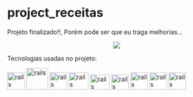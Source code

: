 # project_receitas
Projeto finalizado!!, Porém pode ser que eu traga melhorias...


<p align="center">
  <img src="minha_receita.gif">
</p>

<p>Tecnologias usadas no projeto:</p>
<img src="https://cdn.jsdelivr.net/gh/devicons/devicon/icons/python/python-original.svg" alt="rails" width="40" height="40" style="max-width:100%;"></img>
<img src="https://cdn.icon-icons.com/icons2/2415/PNG/512/django_original_logo_icon_146559.png" alt="rails" width="50" height="50" style="max-width:100%;"></img>
<img src="https://cdn.jsdelivr.net/gh/devicons/devicon/icons/html5/html5-original-wordmark.svg" alt="rails" width="40" height="40" style="max-width:100%;"></img>
<img src="https://cdn.jsdelivr.net/gh/devicons/devicon/icons/css3/css3-original-wordmark.svg" alt="rails" width="45" height="40" style="max-width:100%;"></img>
<img src="https://cdn.jsdelivr.net/gh/devicons/devicon/icons/bootstrap/bootstrap-original-wordmark.svg" alt="rails" width="45" height="35" style="max-width:100%;"></img>
<img src="https://cdn.jsdelivr.net/gh/devicons/devicon/icons/javascript/javascript-original.svg" alt="rails" width="40" height="35" style="max-width:100%;"></img>
<img src="https://cdn.jsdelivr.net/gh/devicons/devicon/icons/postgresql/postgresql-original-wordmark.svg" alt="rails" width="40" height="40" style="max-width:100%;"></img>
<img src="https://cdn.jsdelivr.net/gh/devicons/devicon/icons/git/git-original.svg" alt="rails" width="40" height="40" style="max-width:100%;"></img>
<img src="https://cdn.icon-icons.com/icons2/1463/PNG/512/github-black_100141.png" alt="rails" width="40" height="40" style="max-width:100%;"></img>
